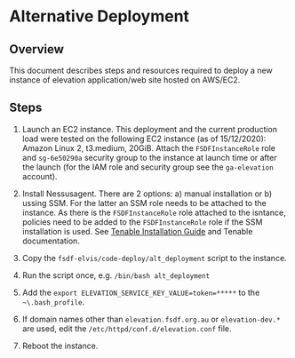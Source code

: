 # Alternative Deployment

## Overview

This document describes steps and resources required to deploy a new instance of elevation application/web site hosted on AWS/EC2.

## Steps

1. Launch an EC2 instance. This deployment and the current production load were tested on the following EC2 instance (as of 15/12/2020): Amazon Linux 2, t3.medium, 20GiB. Attach the `FSDFInstanceRole` role and `sg-6e50290a` security group to the instance at launch time or after the launch (for the IAM role and security group see the `ga-elevation` account).

2. Install Nessusagent. There are 2 options: a) manual installation or b) ussing SSM. For the latter an SSM role needs to be attached to the instance. As there is the `FSDFInstanceRole` role attached to the isntance, policies need to be added to the `FSDFInstanceRole` role if the SSM installation is used. See [Tenable Installation Guide](https://intranet.ga.gov.au/confluence/display/ARCHCOM/Tenable+Installation+Guide#TenableInstallationGuide-HowtoattachIAMRoletoEC2Instance.) and Tenable documentation.

3. Copy the `fsdf-elvis/code-deploy/alt_deployment` script to the instance.

4. Run the script once, e.g. `/bin/bash alt_deployment`

5. Add the `export ELEVATION_SERVICE_KEY_VALUE=token=*****` to the `~\.bash_profile`.

6. If domain names other than `elevation.fsdf.org.au` or `elevation-dev.*` are used, edit the `/etc/httpd/conf.d/elevation.conf` file.

7. Reboot the instance.

